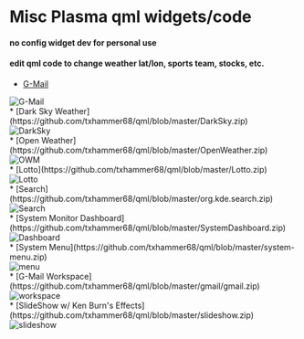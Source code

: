 # Misc Plasma qml widgets/code
#### no config widget dev for personal use <br>
#### edit qml code to change weather lat/lon, sports team, stocks, etc. <br>

* [G-Mail](https://github.com/txhammer68/qml/blob/master/G-Mail.zip) <br>
<picture>
  <img alt="G-Mail" src="gmail.png">
</picture> <br>
* [Dark Sky Weather](https://github.com/txhammer68/qml/blob/master/DarkSky.zip) <br>
<picture>
  <img alt="DarkSky" src=dark-sky.png">
</picture> <br>
* [Open Weather](https://github.com/txhammer68/qml/blob/master/OpenWeather.zip) <br>
<picture>
  <img alt="OWM" src="OpenWeather.png">
</picture> <br>
* [Lotto](https://github.com/txhammer68/qml/blob/master/Lotto.zip) <br>
 <picture>
  <img alt="Lotto" src="lotto.png">
</picture> <br>
* [Search](https://github.com/txhammer68/qml/blob/master/org.kde.search.zip) <br>
<picture>
  <img alt="Search" src="search.png">
</picture> <br>
* [System Monitor Dashboard](https://github.com/txhammer68/qml/blob/master/SystemDashboard.zip) <br>
<picture>
  <img alt="Dashboard" src="dashboard.png">
</picture> <br>
* [System Menu](https://github.com/txhammer68/qml/blob/master/system-menu.zip) <br>
<picture>
  <img alt="menu" src="system-menu.png">
</picture> <br>
* [G-Mail Workspace](https://github.com/txhammer68/qml/blob/master/gmail/gmail.zip) <br>
<picture>
  <img alt="workspace" src="Screenshot_gmail.png">
</picture> <br>
 * [SlideShow w/ Ken Burn's Effects](https://github.com/txhammer68/qml/blob/master/slideshow.zip) <br>
<picture>
  <img alt="slideshow" src="slideshow.png">
</picture> <br>
